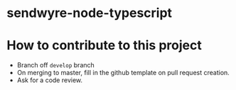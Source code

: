 # sendwyre-node-typescript

# How to contribute to this project
 - Branch off `develop` branch
 - On merging to master, fill in the github template on pull request creation.
 - Ask for a code review.
